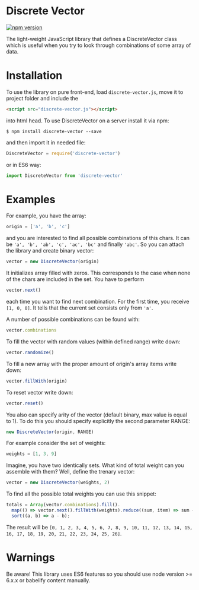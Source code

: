 # Discrete Vector

[![npm version](https://badge.fury.io/js/discrete-vector.svg)](https://badge.fury.io/js/discrete-vector)

The light-weight JavaScript library that defines a DiscreteVector class
which is useful when you try to look through combinations of some array of data.

# Installation

To use the library on pure front-end, load `discrete-vector.js`,
move it to project folder and include the
``` html
<script src="discrete-vector.js"></script>
```
into html head.
To use DiscreteVector on a server install it via npm:
```
$ npm install discrete-vector --save
```
and then import it in needed file:
``` javascript
DiscreteVector = require('discrete-vector')
```
or in ES6 way:
``` javascript
import DiscreteVector from 'discrete-vector'
```

# Examples

For example, you have the array:
``` javascript
origin = ['a', 'b', 'c']
```
and you are interested to find all possible combinations of this chars.
It can be `'a', 'b', 'ab', 'c', 'ac', 'bc'` and finally `'abc'`.
So you can attach the library and create binary vector:
``` javascript
vector = new DiscreteVector(origin)
```
It initializes array filled with zeros.
This corresponds to the case when none of the chars are included in the set.
You have to perform
``` javascript
vector.next()
```
each time you want to find next combination.
For the first time, you receive `[1, 0, 0]`. It tells that the current set consists only from `'a'`.

A number of possible combinations can be found with:
``` javascript
vector.combinations
```
To fill the vector with random values (within defined range) write down:
``` javascript
vector.randomize()
```
To fill a new array with the proper amount of origin's array items write down:
``` javascript
vector.fillWith(origin)
```
To reset vector write down:
``` javascript
vector.reset()
```

You also can specify arity of the vector (default binary, max value is equal to 1).
To do this you should specify explicitly the second parameter RANGE:
``` javascript
new DiscreteVector(origin, RANGE)
```
For example consider the set of weights:
``` javascript
weights = [1, 3, 9]
```
Imagine, you have two identically sets.
What kind of total weight can you assemble with them?
Well, define the trenary vector:
``` javascript
vector = new DiscreteVector(weights, 2)
```
To find all the possible total weights you can use this snippet:
``` javascript
totals = Array(vector.combinations).fill().
  map(() => vector.next().fillWith(weights).reduce((sum, item) => sum + item, 0)).
  sort((a, b) => a - b);
```
The result will be `[0, 1, 2, 3, 4, 5, 6, 7, 8, 9, 10, 11, 12, 13, 14, 15, 16, 17, 18, 19, 20, 21, 22, 23, 24, 25, 26]`.

# Warnings

Be aware! This library uses ES6 features so you should use node version >= 6.x.x or babelify content manually.

